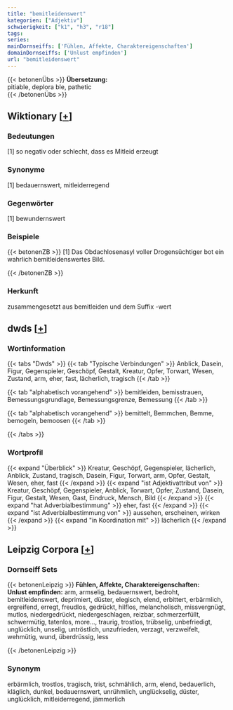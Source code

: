 ```yaml
---
title: "bemitleidenswert"
kategorien: ["Adjektiv"]
schwierigkeit: ["k1", "h3", "r18"]
tags:
series:
mainDornseiffs: ['Fühlen, Affekte, Charaktereigenschaften']
domainDornseiffs: ['Unlust empfinden']
url: "bemitleidenswert"
---
```


{{< betonenÜbs >}}
**Übersetzung:**  
pitiable, deplora ble, pathetic  
{{< /betonenÜbs >}}

## Wiktionary [[+](https://de.wiktionary.org/wiki/bemitleidenswert)]

### Bedeutungen
[1] so negativ oder schlecht, dass es Mitleid erzeugt  

### Synonyme
[1] bedauernswert, mitleiderregend  

### Gegenwörter
[1] bewundernswert  

### Beispiele
{{< betonenZB >}}
[1] Das Obdachlosenasyl voller Drogensüchtiger bot ein wahrlich bemitleidenswertes Bild.  

{{< /betonenZB >}}
### Herkunft
zusammengesetzt aus bemitleiden und dem Suffix -wert  



## dwds [[+](https://www.dwds.de/wb/bemitleidenswert)]

### Wortinformation
{{< tabs "Dwds" >}}
{{< tab "Typische Verbindungen" >}}
Anblick, Dasein, Figur, Gegenspieler, Geschöpf, Gestalt, Kreatur, Opfer, Torwart, Wesen, Zustand, arm, eher, fast, lächerlich, tragisch
{{< /tab >}}

{{< tab "alphabetisch vorangehend" >}}
bemitleiden, bemisstrauen, Bemessungsgrundlage, Bemessungsgrenze, Bemessung
{{< /tab >}}

{{< tab "alphabetisch vorangehend" >}}
bemittelt, Bemmchen, Bemme, bemogeln, bemoosen
{{< /tab >}}

{{< /tabs >}}

### Wortprofil
{{< expand "Überblick" >}} Kreatur, Geschöpf, Gegenspieler, lächerlich, Anblick, Zustand, tragisch, Dasein, Figur, Torwart, arm, Opfer, Gestalt, Wesen, eher, fast {{< /expand >}}
{{< expand "ist Adjektivattribut von" >}} Kreatur, Geschöpf, Gegenspieler, Anblick, Torwart, Opfer, Zustand, Dasein, Figur, Gestalt, Wesen, Gast, Eindruck, Mensch, Bild {{< /expand >}}
{{< expand "hat Adverbialbestimmung" >}} eher, fast {{< /expand >}}
{{< expand "ist Adverbialbestimmung von" >}} aussehen, erscheinen, wirken {{< /expand >}}
{{< expand "in Koordination mit" >}} lächerlich {{< /expand >}}

## Leipzig Corpora [[+](https://corpora.uni-leipzig.de/en/res?word=bemitleidenswert&corpusId=deu_newscrawl-public_2018)]

### Dornseiff Sets
{{< betonenLeipzig >}}
**Fühlen, Affekte, Charaktereigenschaften:**  
**Unlust empfinden:** arm, armselig, bedauernswert, bedroht, bemitleidenswert, deprimiert, düster, elegisch, elend, erbittert, erbärmlich, ergreifend, erregt, freudlos, gedrückt, hilflos, melancholisch, missvergnügt, mutlos, niedergedrückt, niedergeschlagen, reizbar, schmerzerfüllt, schwermütig, tatenlos, more..., traurig, trostlos, trübselig, unbefriedigt, unglücklich, unselig, untröstlich, unzufrieden, verzagt, verzweifelt, wehmütig, wund, überdrüssig, less  

{{< /betonenLeipzig >}}

### Synonym
erbärmlich, trostlos, tragisch, trist, schmählich, arm, elend, bedauerlich, kläglich, dunkel, bedauernswert, unrühmlich, unglückselig, düster, unglücklich, mitleiderregend, jämmerlich

